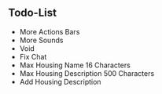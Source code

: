 ## Todo-List
- More Actions Bars
- More Sounds
- Void
- Fix Chat
- Max Housing Name 16 Characters
- Max Housing Description 500 Characters
- Add Housing Description